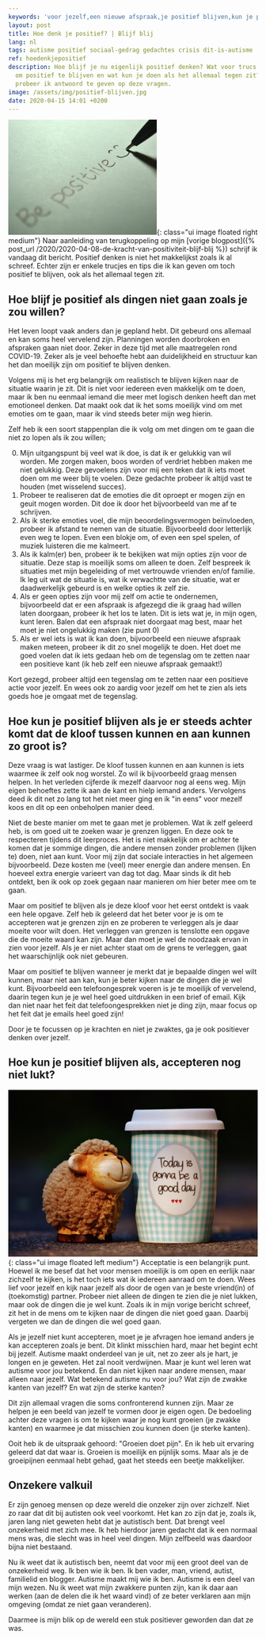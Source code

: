 ```yaml
---
keywords: 'voor jezelf,een nieuwe afspraak,je positief blijven,kun je positief,je wel kunt'
layout: post
title: Hoe denk je positief? | Blijf blij
lang: nl
tags: autisme positief sociaal-gedrag gedachtes crisis dit-is-autisme
ref: hoedenkjepositief
description: Hoe blijf je nu eigenlijk positief denken? Wat voor trucs gebruik ik
  om positief te blijven en wat kun je doen als het allemaal tegen zit? In dit blog
  probeer ik antwoord te geven op deze vragen.
image: /assets/img/positief-blijven.jpg
date: 2020-04-15 14:01 +0200
---
```

![Positief blijven denken](/assets/img/positief-blijven.jpg){: class="ui image floated right medium"}
Naar aanleiding van terugkoppeling op mijn [vorige blogpost]({% post_url /2020/2020-04-08-de-kracht-van-positiviteit-blijf-blij %}) schrijf ik vandaag dit bericht. Positief denken is niet het makkelijkst zoals ik al schreef. Echter zijn er enkele trucjes en tips die ik kan geven om toch positief te blijven, ook als het allemaal tegen zit.

## Hoe blijf je positief als dingen niet gaan zoals je zou willen?

Het leven loopt vaak anders dan je gepland hebt. Dit gebeurd ons allemaal en kan soms heel vervelend zijn. Planningen worden doorbroken en afspraken gaan niet door. Zeker in deze tijd met alle maatregelen rond COVID-19. Zeker als je veel behoefte hebt aan duidelijkheid en structuur kan het dan moeilijk zijn om positief te blijven denken.

Volgens mij is het erg belangrijk om realistisch te blijven kijken naar de situatie waarin je zit. Dit is niet voor iedereen even makkelijk om te doen, maar ik ben nu eenmaal iemand die meer met logisch denken heeft dan met emotioneel denken. Dat maakt ook dat ik het soms moeilijk vind om met emoties om te gaan, maar ik vind steeds beter mijn weg hierin.

Zelf heb ik een soort stappenplan die ik volg om met dingen om te gaan die niet zo lopen als ik zou willen;

0. Mijn uitgangspunt bij veel wat ik doe, is dat ik er gelukkig van wil worden. Me zorgen maken, boos worden of verdriet hebben maken me niet gelukkig. Deze gevoelens zijn voor mij een teken dat ik iets moet doen om me weer blij te voelen. Deze gedachte probeer ik altijd vast te houden (met wisselend succes).
1. Probeer te realiseren dat de emoties die dit oproept er mogen zijn en geuit mogen worden. Dit doe ik door het bijvoorbeeld van me af te schrijven.
2. Als ik sterke emoties voel, die mijn beoordelingsvermogen beïnvloeden, probeer ik afstand te nemen van de situatie. Bijvoorbeeld door letterlijk even weg te lopen. Even een blokje om, of even een spel spelen, of muziek luisteren die me kalmeert.
3. Als ik kalm(er) ben, probeer ik te bekijken wat mijn opties zijn voor de situatie. Deze stap is moeilijk soms om alleen te doen. Zelf bespreek ik situaties met mijn begeleiding of met vertrouwde vrienden en/of familie. Ik leg uit wat de situatie is, wat ik verwachtte van de situatie, wat er daadwerkelijk gebeurd is en welke opties ik zelf zie.
4. Als er geen opties zijn voor mij zelf om actie te ondernemen, bijvoorbeeld dat er een afspraak is afgezegd die ik graag had willen laten doorgaan, probeer ik het los te laten. Dit is iets wat je, in mijn ogen, kunt leren. Balen dat een afspraak niet doorgaat mag best, maar het moet je niet ongelukkig maken (zie punt 0)
5. Als er wel iets is wat ik kan doen, bijvoorbeeld een nieuwe afspraak maken meteen, probeer ik dit zo snel mogelijk te doen. Het doet me goed voelen dat ik iets gedaan heb om de tegenslag om te zetten naar een positieve kant (ik heb zelf een nieuwe afspraak gemaakt!)

Kort gezegd, probeer altijd een tegenslag om te zetten naar een positieve actie voor jezelf. En wees ook zo aardig voor jezelf om het te zien als iets goeds hoe je omgaat met de tegenslag.

## Hoe kun je positief blijven als je er steeds achter komt dat de kloof tussen kunnen en aan kunnen zo groot is?

Deze vraag is wat lastiger. De kloof tussen kunnen en aan kunnen is iets waarmee ik zelf ook nog worstel. Zo wil ik bijvoorbeeld graag mensen helpen. In het verleden cijferde ik mezelf daarvoor nog al eens weg. Mijn eigen behoeftes zette ik aan de kant en hielp iemand anders. Vervolgens deed ik dit net zo lang tot het niet meer ging en ik "in eens" voor mezelf koos en dit op een onbeholpen manier deed.

Niet de beste manier om met te gaan met je problemen. Wat ik zelf geleerd heb, is om goed uit te zoeken waar je grenzen liggen. En deze ook te respecteren tijdens dit leerproces. Het is niet makkelijk om er achter te komen dat je sommige dingen, die andere mensen zonder problemen (lijken te) doen, niet aan kunt. Voor mij zijn dat sociale interacties in het algemeen bijvoorbeeld. Deze kosten me (veel) meer energie dan andere mensen. En hoeveel extra energie varieert van dag tot dag. Maar sinds ik dit heb ontdekt, ben ik ook op zoek gegaan naar manieren om hier beter mee om te gaan.

Maar om positief te blijven als je deze kloof voor het eerst ontdekt is vaak een hele opgave. Zelf heb ik geleerd dat het beter voor je is om te accepteren wat je grenzen zijn en ze proberen te verleggen als je daar moeite voor wilt doen. Het verleggen van grenzen is tenslotte een opgave die de moeite waard kan zijn. Maar dan moet je wel de noodzaak ervan in zien voor jezelf. Als je er niet achter staat om de grens te verleggen, gaat het waarschijnlijk ook niet gebeuren.

Maar om positief te blijven wanneer je merkt dat je bepaalde dingen wel wilt kunnen, maar niet aan kan, kun je beter kijken naar de dingen die je wel kunt. Bijvoorbeeld een telefoongesprek voeren is je te moeilijk of vervelend, daarin tegen kun je je wel heel goed uitdrukken in een brief of email. Kijk dan niet naar het feit dat telefoongesprekken niet je ding zijn, maar focus op het feit dat je emails heel goed zijn!

Door je te focussen op je krachten en niet je zwaktes, ga je ook positiever denken over jezelf.

## Hoe kun je positief blijven als, accepteren nog niet lukt?
![Positief blijven](/assets/img/positief-zijn-en-positief-blijven.jpg){: class="ui image floated left medium"}
Acceptatie is een belangrijk punt. Hoewel ik me besef dat het voor mensen moeilijk is om open en eerlijk naar zichzelf te kijken, is het toch iets wat ik iedereen aanraad om te doen. Wees lief voor jezelf en kijk naar jezelf als door de ogen van je beste vriend(in) of (toekomstig) partner. Probeer niet alleen de dingen te zien die je niet lukken, maar ook de dingen die je wel kunt. Zoals ik in mijn vorige bericht schreef, zit het in de mens om te kijken naar de dingen die niet goed gaan. Daarbij vergeten we dan de dingen die wel goed gaan.

Als je jezelf niet kunt accepteren, moet je je afvragen hoe iemand anders je kan accepteren zoals je bent. Dit klinkt misschien hard, maar het begint echt bij jezelf. Autisme maakt onderdeel van je uit, net zo zeer als je hart, je longen en je geweten. Het zal nooit verdwijnen. Maar je kunt wel leren wat autisme voor jou betekend. En dan niet kijken naar andere mensen, maar alleen naar jezelf. Wat betekend autisme nu voor jou? Wat zijn de zwakke kanten van jezelf? En wat zijn de sterke kanten?

Dit zijn allemaal vragen die soms confronterend kunnen zijn. Maar ze helpen je een beeld van jezelf te vormen door je eigen ogen. De bedoeling achter deze vragen is om te kijken waar je nog kunt groeien (je zwakke kanten) en waarmee je dat misschien zou kunnen doen (je sterke kanten).

Ooit heb ik de uitspraak gehoord: "Groeien doet pijn". En ik heb uit ervaring geleerd dat dat waar is. Groeien is moeilijk en pijnlijk soms. Maar als je de groeipijnen eenmaal hebt gehad, gaat het steeds een beetje makkelijker.

## Onzekere valkuil

Er zijn genoeg mensen op deze wereld die onzeker zijn over zichzelf. Niet zo raar dat dit bij autisten ook veel voorkomt. Het kan zo zijn dat je, zoals ik, jaren lang niet geweten hebt dat je autistisch bent. Dat brengt veel onzekerheid met zich mee. Ik heb hierdoor jaren gedacht dat ik een normaal mens was, die slecht was in heel veel dingen. Mijn zelfbeeld was daardoor bijna niet bestaand.

Nu ik weet dat ik autistisch ben, neemt dat voor mij een groot deel van de onzekerheid weg. Ik ben wie ik ben. Ik ben vader, man, vriend, autist, familielid en blogger. Autisme maakt mij wie ik ben. Autisme is een deel van mijn wezen. Nu ik weet wat mijn zwakkere punten zijn, kan ik daar aan werken (aan de delen die ik het waard vind) of ze beter verklaren aan mijn omgeving (omdat ze niet gaan veranderen).

Daarmee is mijn blik op de wereld een stuk positiever geworden dan dat ze was.
